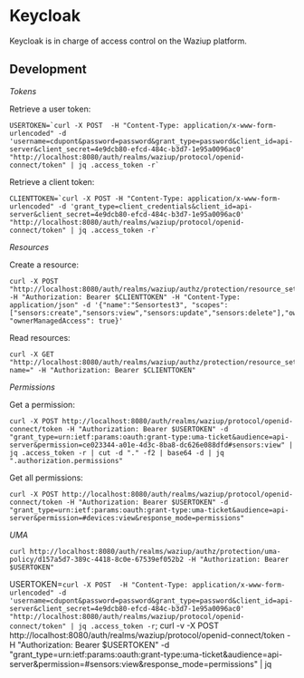 Keycloak
========

Keycloak is in charge of access control on the Waziup platform.


Development
-----------


*Tokens*

Retrieve a user token:
```
USERTOKEN=`curl -X POST  -H "Content-Type: application/x-www-form-urlencoded" -d 'username=cdupont&password=password&grant_type=password&client_id=api-server&client_secret=4e9dcb80-efcd-484c-b3d7-1e95a0096ac0' "http://localhost:8080/auth/realms/waziup/protocol/openid-connect/token" | jq .access_token -r`
```

Retrieve a client token:
```
CLIENTTOKEN=`curl -X POST -H "Content-Type: application/x-www-form-urlencoded" -d 'grant_type=client_credentials&client_id=api-server&client_secret=4e9dcb80-efcd-484c-b3d7-1e95a0096ac0' "http://localhost:8080/auth/realms/waziup/protocol/openid-connect/token" | jq .access_token -r`
```

*Resources*

Create a resource:
```
curl -X POST "http://localhost:8080/auth/realms/waziup/authz/protection/resource_set" -H "Authorization: Bearer $CLIENTTOKEN" -H "Content-Type: application/json" -d '{"name":"Sensortest3", "scopes":["sensors:create","sensors:view","sensors:update","sensors:delete"],"owner":"cdupont", "ownerManagedAccess": true}'
```

Read resources:
```
curl -X GET "http://localhost:8080/auth/realms/waziup/authz/protection/resource_set?name=" -H "Authorization: Bearer $CLIENTTOKEN"
```

*Permissions*

Get a permission:
```
curl -X POST http://localhost:8080/auth/realms/waziup/protocol/openid-connect/token -H "Authorization: Bearer $USERTOKEN" -d "grant_type=urn:ietf:params:oauth:grant-type:uma-ticket&audience=api-server&permission=ce023344-a01e-4d3c-8ba8-dc626e088dfd#sensors:view" | jq .access_token -r | cut -d "." -f2 | base64 -d | jq ".authorization.permissions"
```

Get all permissions:
```
curl -X POST http://localhost:8080/auth/realms/waziup/protocol/openid-connect/token -H "Authorization: Bearer $USERTOKEN" -d "grant_type=urn:ietf:params:oauth:grant-type:uma-ticket&audience=api-server&permission=#devices:view&response_mode=permissions"
```

*UMA*

```
curl http://localhost:8080/auth/realms/waziup/authz/protection/uma-policy/d157a5d7-389c-4418-8c0e-67539ef052b2 -H "Authorization: Bearer $USERTOKEN"
```


USERTOKEN=`curl -X POST  -H "Content-Type: application/x-www-form-urlencoded" -d 'username=cdupont&password=password&grant_type=password&client_id=api-server&client_secret=4e9dcb80-efcd-484c-b3d7-1e95a0096ac0' "http://localhost:8080/auth/realms/waziup/protocol/openid-connect/token" | jq .access_token -r`; curl -v -X POST http://localhost:8080/auth/realms/waziup/protocol/openid-connect/token -H "Authorization: Bearer $USERTOKEN" -d "grant_type=urn:ietf:params:oauth:grant-type:uma-ticket&audience=api-server&permission=#sensors:view&response_mode=permissions" | jq
